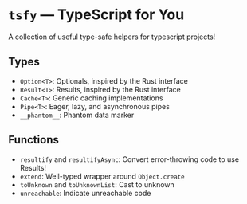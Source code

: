 # `tsfy` — TypeScript for You

A collection of useful type-safe helpers for typescript projects!

## Types
- `Option<T>`: Optionals, inspired by the Rust interface
- `Result<T>`: Results, inspired by the Rust interface
- `Cache<T>`: Generic caching implementations
- `Pipe<T>`: Eager, lazy, and asynchronous pipes
- `__phantom__`: Phantom data marker

## Functions
- `resultify` and `resultifyAsync`: Convert error-throwing code to use Results!
- `extend`: Well-typed wrapper around `Object.create`
- `toUnknown` and `toUnknownList`: Cast to unknown
- `unreachable`: Indicate unreachable code
